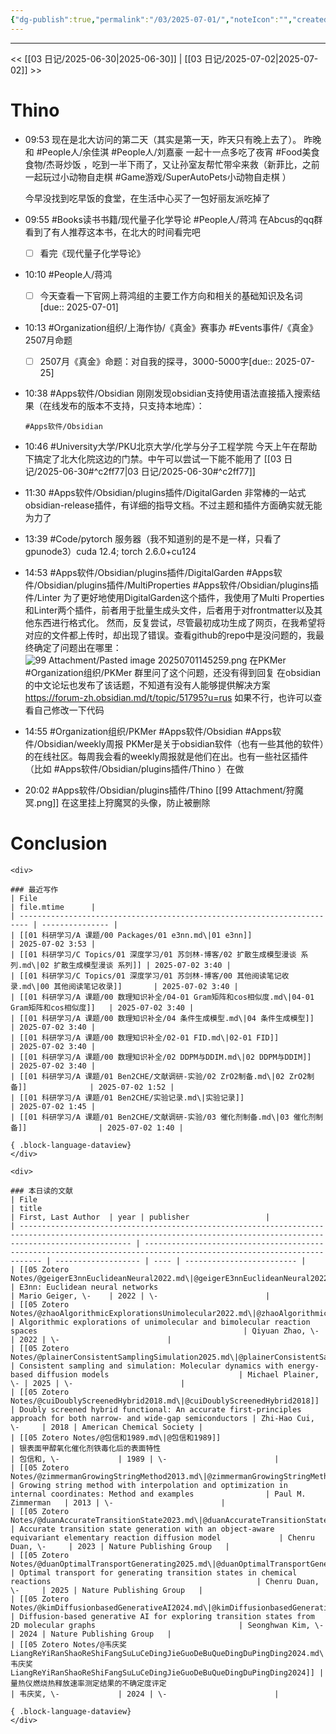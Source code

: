 ```yaml
---
{"dg-publish":true,"permalink":"/03/2025-07-01/","noteIcon":"","created":"2025-01-31T00:35","updated":"2025-07-01T20:02"}
---
```



---
<< [[03 日记/2025-06-30\|2025-06-30]]  |  [[03 日记/2025-07-02\|2025-07-02]]  >>

# Thino
- 09:53 
    现在是北大访问的第二天（其实是第一天，昨天只有晚上去了）。
    昨晚和 #People人/余佳淇  #People人/刘嘉豪 一起十一点多吃了夜宵 #Food美食食物/杰哥炒饭 ，吃到一半下雨了，又让孙室友帮忙带伞来救（新菲比，之前一起玩过小动物自走棋 #Game游戏/SuperAutoPets小动物自走棋 ）
    
    今早没找到吃早饭的食堂，在生活中心买了一包好丽友派吃掉了 
- 09:55 
    #Books读书书籍/现代量子化学导论 #People人/蒋鸿 
    在Abcus的qq群看到了有人推荐这本书，在北大的时间看完吧
    - [ ] 看完《现代量子化学导论》 
- 10:10
    #People人/蒋鸿 
    - [ ] 今天查看一下官网上蒋鸿组的主要工作方向和相关的基础知识及名词[due:: 2025-07-01]
- 10:13 
    #Organization组织/上海作协/《真金》赛事办
    #Events事件/《真金》2507月命题
    - [ ] 2507月《真金》命题：对自我的探寻，3000-5000字[due:: 2025-07-25] 
- 10:38 
    #Apps软件/Obsidian 
    刚刚发现obsidian支持使用语法直接插入搜索结果（在线发布的版本不支持，只支持本地库）：
    ```query
    #Apps软件/Obsidian 
    ``` 
- 10:46 
    #University大学/PKU北京大学/化学与分子工程学院
    今天上午在帮助下搞定了北大化院这边的门禁。中午可以尝试一下能不能用了
    [[03 日记/2025-06-30#^c2ff77\|03 日记/2025-06-30#^c2ff77]] 
- 11:30 
    #Apps软件/Obsidian/plugins插件/DigitalGarden
    非常棒的一站式obsidian-release插件，有详细的指导文档。不过主题和插件方面确实就无能为力了 
- 13:39 
    #Code/pytorch 
    服务器（我不知道别的是不是一样，只看了gpunode3）cuda 12.4; torch 2.6.0+cu124 
- 14:53
    #Apps软件/Obsidian/plugins插件/DigitalGarden #Apps软件/Obsidian/plugins插件/MultiProperties #Apps软件/Obsidian/plugins插件/Linter
    为了更好地使用DigitalGarden这个插件，我使用了Multi Properties和Linter两个插件，前者用于批量生成头文件，后者用于对frontmatter以及其他东西进行格式化。
    然而，反复尝试，尽管最初成功生成了网页，在我希望将对应的文件都上传时，却出现了错误。查看github的repo中是没问题的，我最终确定了问题出在哪里：
    ![99 Attachment/Pasted image 20250701145259.png](/img/user/99%20Attachment/Pasted%20image%2020250701145259.png)
    在PKMer #Organization组织/PKMer 群里问了这个问题，还没有得到回复
    在obsidian的中文论坛也发布了该话题，不知道有没有人能够提供解决方案 https://forum-zh.obsidian.md/t/topic/51795?u=rus 如果不行，也许可以查看自己修改一下代码
- 14:55 
    #Organization组织/PKMer 
    #Apps软件/Obsidian 
    #Apps软件/Obsidian/weekly周报 
    PKMer是关于obsidian软件（也有一些其他的软件）的在线社区。每周我会看的weekly周报就是他们在出。也有一些社区插件（比如 #Apps软件/Obsidian/plugins插件/Thino ）在做 
- 20:02 
    #Apps软件/Obsidian/plugins插件/Thino 
    [[99 Attachment/狩魔冥.png]]
    在这里挂上狩魔冥的头像，防止被删除 


# Conclusion
````ad-flex
<div>

### 最近写作
| File                                                                     | file.mtime      |
| ------------------------------------------------------------------------ | --------------- |
| [[01 科研学习/A 课题/00 Packages/01 e3nn.md\|01 e3nn]]                         | 2025-07-02 3:53 |
| [[01 科研学习/C Topics/01 深度学习/01 苏剑林-博客/02 扩散生成模型漫谈 系列.md\|02 扩散生成模型漫谈 系列]] | 2025-07-02 3:40 |
| [[01 科研学习/C Topics/01 深度学习/01 苏剑林-博客/00 其他阅读笔记收录.md\|00 其他阅读笔记收录]]       | 2025-07-02 3:40 |
| [[01 科研学习/A 课题/00 数理知识补全/04-01 Gram矩阵和cos相似度.md\|04-01 Gram矩阵和cos相似度]]   | 2025-07-02 3:40 |
| [[01 科研学习/A 课题/00 数理知识补全/04 条件生成模型.md\|04 条件生成模型]]                       | 2025-07-02 3:40 |
| [[01 科研学习/A 课题/00 数理知识补全/02-01 FID.md\|02-01 FID]]                       | 2025-07-02 3:40 |
| [[01 科研学习/A 课题/00 数理知识补全/02 DDPM与DDIM.md\|02 DDPM与DDIM]]                 | 2025-07-02 3:40 |
| [[01 科研学习/A 课题/01 Ben2CHE/文献调研-实验/02 ZrO2制备.md\|02 ZrO2制备]]              | 2025-07-02 1:52 |
| [[01 科研学习/A 课题/01 Ben2CHE/实验记录.md\|实验记录]]                                | 2025-07-02 1:45 |
| [[01 科研学习/A 课题/01 Ben2CHE/文献调研-实验/03 催化剂制备.md\|03 催化剂制备]]                | 2025-07-02 1:40 |

{ .block-language-dataview}
</div>

<div>

### 本日读的文献
| File                                                                                                                                                                  | title                                                                                                                 | First, Last Author  | year | publisher                 |
| --------------------------------------------------------------------------------------------------------------------------------------------------------------------- | --------------------------------------------------------------------------------------------------------------------- | ------------------- | ---- | ------------------------- |
| [[05 Zotero Notes/@geigerE3nnEuclideanNeural2022.md\|@geigerE3nnEuclideanNeural2022]]                                                                                 | E3nn: Euclidean neural networks                                                                                       | Mario Geiger, \-    | 2022 | \-                        |
| [[05 Zotero Notes/@zhaoAlgorithmicExplorationsUnimolecular2022.md\|@zhaoAlgorithmicExplorationsUnimolecular2022]]                                                     | Algorithmic explorations of unimolecular and bimolecular reaction spaces                                              | Qiyuan Zhao, \-     | 2022 | \-                        |
| [[05 Zotero Notes/@plainerConsistentSamplingSimulation2025.md\|@plainerConsistentSamplingSimulation2025]]                                                             | Consistent sampling and simulation: Molecular dynamics with energy-based diffusion models                             | Michael Plainer, \- | 2025 | \-                        |
| [[05 Zotero Notes/@cuiDoublyScreenedHybrid2018.md\|@cuiDoublyScreenedHybrid2018]]                                                                                     | Doubly screened hybrid functional: An accurate first-principles approach for both narrow- and wide-gap semiconductors | Zhi-Hao Cui, \-     | 2018 | American Chemical Society |
| [[05 Zotero Notes/@包信和1989.md\|@包信和1989]]                                                                                                                             | 银表面甲醇氧化催化剂铁毒化后的表面特性                                                                                                   | 包信和, \-             | 1989 | \-                        |
| [[05 Zotero Notes/@zimmermanGrowingStringMethod2013.md\|@zimmermanGrowingStringMethod2013]]                                                                           | Growing string method with interpolation and optimization in internal coordinates: Method and examples                | Paul M. Zimmerman   | 2013 | \-                        |
| [[05 Zotero Notes/@duanAccurateTransitionState2023.md\|@duanAccurateTransitionState2023]]                                                                             | Accurate transition state generation with an object-aware equivariant elementary reaction diffusion model             | Chenru Duan, \-     | 2023 | Nature Publishing Group   |
| [[05 Zotero Notes/@duanOptimalTransportGenerating2025.md\|@duanOptimalTransportGenerating2025]]                                                                       | Optimal transport for generating transition states in chemical reactions                                              | Chenru Duan, \-     | 2025 | Nature Publishing Group   |
| [[05 Zotero Notes/@kimDiffusionbasedGenerativeAI2024.md\|@kimDiffusionbasedGenerativeAI2024]]                                                                         | Diffusion-based generative AI for exploring transition states from 2D molecular graphs                                | Seonghwan Kim, \-   | 2024 | Nature Publishing Group   |
| [[05 Zotero Notes/@韦庆奖LiangReYiRanShaoReShiFangSuLuCeDingJieGuoDeBuQueDingDuPingDing2024.md\|@韦庆奖LiangReYiRanShaoReShiFangSuLuCeDingJieGuoDeBuQueDingDuPingDing2024]] | 量热仪燃烧热释放速率测定结果的不确定度评定                                                                                                 | 韦庆奖, \-             | 2024 | \-                        |

{ .block-language-dataview}
</div>
````